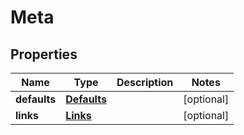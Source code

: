 

# Meta


## Properties

| Name | Type | Description | Notes |
|------------ | ------------- | ------------- | -------------|
|**defaults** | [**Defaults**](Defaults.md) |  |  [optional] |
|**links** | [**Links**](Links.md) |  |  [optional] |



